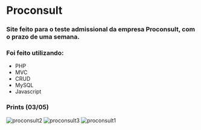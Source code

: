 # Proconsult

### Site feito para o teste admissional da empresa Proconsult, com o prazo de uma semana.

### Foi feito utilizando:
* PHP
* MVC
* CRUD
* MySQL
* Javascript

### Prints (03/05)
![proconsult2](https://user-images.githubusercontent.com/36492293/116894626-aa313700-ac08-11eb-9448-dbd8bf9f764d.jpg)
![proconsult3](https://user-images.githubusercontent.com/36492293/116894643-ad2c2780-ac08-11eb-8839-857d2a52e13d.jpg)
![proconsult1](https://user-images.githubusercontent.com/36492293/116894647-aef5eb00-ac08-11eb-9482-208a536f1f93.png)
